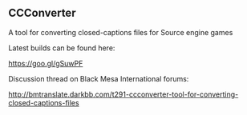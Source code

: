 ## CCConverter
A tool for converting closed-captions files for Source engine games

Latest builds can be found here:

https://goo.gl/gSuwPF

Discussion thread on Black Mesa International forums:

http://bmtranslate.darkbb.com/t291-ccconverter-tool-for-converting-closed-captions-files
